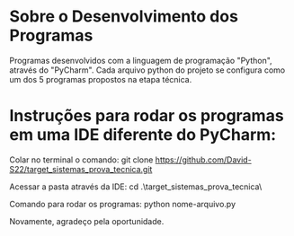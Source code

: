 # Sobre o Desenvolvimento dos Programas
Programas desenvolvidos com a linguagem de programação "Python", através do "PyCharm".
Cada arquivo python do projeto se configura como um dos 5 programas propostos na etapa técnica.


# Instruções para rodar os programas em uma IDE diferente do PyCharm:
Colar no terminal o comando: git clone https://github.com/David-S22/target_sistemas_prova_tecnica.git

Acessar a pasta através da IDE: cd .\target_sistemas_prova_tecnica\

Comando para rodar os programas: python nome-arquivo.py


Novamente, agradeço pela oportunidade.
